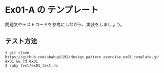 # Ex01-A の テンプレート

問題文やテストコードを参考にしながら、実装をしましょう。

## テスト方法

```
$ git clone https://github.com/ababup1192/design_pattern_exercise_ex01_template.git ex01 && cd ex01
$ ruby test/ex01_test.rb
```
